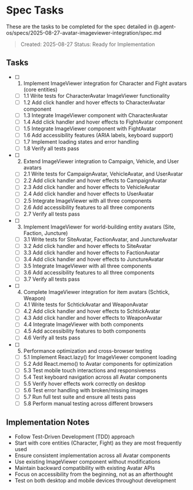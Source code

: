 # Spec Tasks

These are the tasks to be completed for the spec detailed in @.agent-os/specs/2025-08-27-avatar-imageviewer-integration/spec.md

> Created: 2025-08-27
> Status: Ready for Implementation

## Tasks

- [ ] 1. Implement ImageViewer integration for Character and Fight avatars (core entities)
  - [ ] 1.1 Write tests for CharacterAvatar ImageViewer functionality
  - [ ] 1.2 Add click handler and hover effects to CharacterAvatar component
  - [ ] 1.3 Integrate ImageViewer component with CharacterAvatar
  - [ ] 1.4 Add click handler and hover effects to FightAvatar component
  - [ ] 1.5 Integrate ImageViewer component with FightAvatar
  - [ ] 1.6 Add accessibility features (ARIA labels, keyboard support)
  - [ ] 1.7 Implement loading states and error handling
  - [ ] 1.8 Verify all tests pass

- [ ] 2. Extend ImageViewer integration to Campaign, Vehicle, and User avatars
  - [ ] 2.1 Write tests for CampaignAvatar, VehicleAvatar, and UserAvatar
  - [ ] 2.2 Add click handler and hover effects to CampaignAvatar
  - [ ] 2.3 Add click handler and hover effects to VehicleAvatar
  - [ ] 2.4 Add click handler and hover effects to UserAvatar
  - [ ] 2.5 Integrate ImageViewer with all three components
  - [ ] 2.6 Add accessibility features to all three components
  - [ ] 2.7 Verify all tests pass

- [ ] 3. Implement ImageViewer for world-building entity avatars (Site, Faction, Juncture)
  - [ ] 3.1 Write tests for SiteAvatar, FactionAvatar, and JunctureAvatar
  - [ ] 3.2 Add click handler and hover effects to SiteAvatar
  - [ ] 3.3 Add click handler and hover effects to FactionAvatar
  - [ ] 3.4 Add click handler and hover effects to JunctureAvatar
  - [ ] 3.5 Integrate ImageViewer with all three components
  - [ ] 3.6 Add accessibility features to all three components
  - [ ] 3.7 Verify all tests pass

- [ ] 4. Complete ImageViewer integration for item avatars (Schtick, Weapon)
  - [ ] 4.1 Write tests for SchtickAvatar and WeaponAvatar
  - [ ] 4.2 Add click handler and hover effects to SchtickAvatar
  - [ ] 4.3 Add click handler and hover effects to WeaponAvatar
  - [ ] 4.4 Integrate ImageViewer with both components
  - [ ] 4.5 Add accessibility features to both components
  - [ ] 4.6 Verify all tests pass

- [ ] 5. Performance optimization and cross-browser testing
  - [ ] 5.1 Implement React.lazy() for ImageViewer component loading
  - [ ] 5.2 Add React.memo() to Avatar components for optimization
  - [ ] 5.3 Test mobile touch interactions and responsiveness
  - [ ] 5.4 Test keyboard navigation across all Avatar components
  - [ ] 5.5 Verify hover effects work correctly on desktop
  - [ ] 5.6 Test error handling with broken/missing images
  - [ ] 5.7 Run full test suite and ensure all tests pass
  - [ ] 5.8 Perform manual testing across different browsers

## Implementation Notes

- Follow Test-Driven Development (TDD) approach
- Start with core entities (Character, Fight) as they are most frequently used
- Ensure consistent implementation across all Avatar components
- Use existing ImageViewer component without modifications
- Maintain backward compatibility with existing Avatar APIs
- Focus on accessibility from the beginning, not as an afterthought
- Test on both desktop and mobile devices throughout development